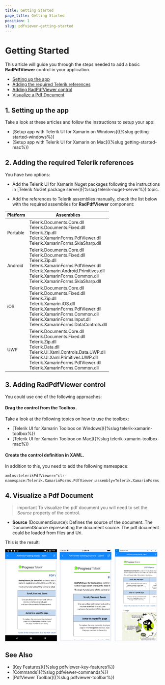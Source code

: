 ```yaml
---
title: Getting Started
page_title: Getting Started
position: 1
slug: pdfviewer-getting-started
---
```


# Getting Started

This article will guide you through the steps needed to add a basic **RadPdfViewer** control in your application.

* [Setting up the app](#1-setting-up-the-app)
* [Adding the required Telerik references](#2-adding-the-required-telerik-references)
* [Adding RadPdfViewer control](#3-adding-radpdfviewer-control)
* [Visualize a Pdf Document](#4-visualize-a-pdf-document)

## 1. Setting up the app

Take a look at these articles and follow the instructions to setup your app:

- [Setup app with Telerik UI for Xamarin on Windows]({%slug getting-started-windows%})
- [Setup app with Telerik UI for Xamarin on Mac]({%slug getting-started-mac%})

## 2. Adding the required Telerik references

You have two options:

* Add the Telerik UI for Xamarin Nuget packages following the instructions in [Telerik NuGet package server]({%slug telerik-nuget-server%}) topic.

* Add the references to Telerik assemblies manually, check the list below with the required assemblies for **RadPdfViewer** component:

| Platform | Assemblies |
| -------- | ---------- |
| Portable | Telerik.Documents.Core.dll<br/>Telerik.Documents.Fixed.dll<br/>Telerik.Zip.dll<br/>Telerik.XamarinForms.PdfViewer.dll<br/>Telerik.XamarinForms.SkiaSharp.dll |
| Android  | Telerik.Documents.Core.dll<br/>Telerik.Documents.Fixed.dll<br/>Telerik.Zip.dll<br/>Telerik.XamarinForms.PdfViewer.dll<br/>Telerik.Xamarin.Android.Primitives.dll<br/>Telerik.XamarinForms.Common.dll<br/>Telerik.XamarinForms.SkiaSharp.dll |
| iOS      | Telerik.Documents.Core.dll<br/>Telerik.Documents.Fixed.dll<br/>Telerik.Zip.dll<br/>Telerik.Xamarin.iOS.dll<br/>Telerik.XamarinForms.PdfViewer.dll <br/>Telerik.XamarinForms.Common.dll<br/>Telerik.XamarinForms.Input.dll<br/>Telerik.XamarinForms.DataControls.dll |
| UWP      | Telerik.Documents.Core.dll<br/>Telerik.Documents.Fixed.dll<br/>Telerik.Zip.dll<br/>Telerik.Data.dll<br/> Telerik.UI.Xaml.Controls.Data.UWP.dll<br/>Telerik.UI.Xaml.Primitives.UWP.dll<br/>Telerik.XamarinForms.PdfViewer.dll<br/>Telerik.XamarinForms.Common.dll |

## 3. Adding RadPdfViewer control

You could use one of the following approaches:

#### Drag the control from the Toolbox. 

Take a look at the following topics on how to use the toolbox:

* [Telerik UI for Xamarin Toolbox on Windows]({%slug telerik-xamarin-toolbox%})
* [Telerik UI for Xamarin Toolbox on Mac]({%slug telerik-xamarin-toolbox-mac%})
	
#### Create the control definition in XAML.

<snippet id='prfviewer-getting-started-xaml' />

In addition to this, you need to add the following namespace:

```XAML
xmlns:telerikPdfViewer="clr-namespace:Telerik.XamarinForms.PdfViewer;assembly=Telerik.XamarinForms.PdfViewer"
```

## 4. Visualize a Pdf Document

>important To visualize the pdf document you will need to set the *Source* property of the control.

* **Source** (DocumentSource): Defines the source of the document. The DocumentSource representing the document source. The pdf document could be loaded from files and Uri.

<snippet id='pdfviewer-getting-started' />

This is the result:

![PdfViewer Getting Started Example](images/pdfviewer-getting-started.png "PdfViewer Getting Started Example")

## See Also

- [Key Features]({%slug pdfviewer-key-features%})
- [Commands]({%slug pdfviewer-commands%})
- [PdfViewer Toolbar]({%slug pdfviewer-toolbar%})
